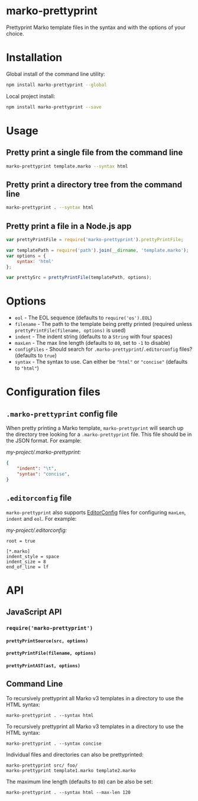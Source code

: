 marko-prettyprint
=================

Prettyprint Marko template files in the syntax and with the options of your choice.

# Installation

Global install of the command line utility:

```bash
npm install marko-prettyprint --global
```

Local project install:

```bash
npm install marko-prettyprint --save
```

# Usage

## Pretty print a single file from the command line


```bash
marko-prettyprint template.marko --syntax html
```

## Pretty print a directory tree from the command line


```bash
marko-prettyprint . --syntax html
```

## Pretty print a file in a Node.js app

```javascript
var prettyPrintFile = require('marko-prettyprint').prettyPrintFile;

var templatePath = require('path').join(__dirname, 'template.marko');
var options = {
    syntax: 'html'
};

var prettySrc = prettyPrintFile(templatePath, options);
```

# Options

- `eol` - The EOL sequence (defaults to `require('os').EOL`)
- `filename` - The path to the template being pretty printed (required unless `prettyPrintFile(filename, options)` is used)
- `indent` - The indent string (defaults to a `String` with four spaces)
- `maxLen` - The max line length (defaults to `80`, set to `-1` to disable)
- `configFiles` - Should search for `.marko-prettyprint`/`.editorconfig` files? (defaults to `true`)
- `syntax` - The syntax to use. Can either be `"html"` or `"concise"` (defaults to `"html"`)

# Configuration files

## `.marko-prettyprint` config file

When pretty printing a Marko template, `marko-prettyprint` will search up the directory tree looking for a `.marko-prettyprint` file. This file should be in the JSON format. For example:

_my-project/.marko-prettyprint:_

```json
{
    "indent": "\t",
    "syntax": "concise",    
}
```

## `.editorconfig` file

`marko-prettyprint` also supports [EditorConfig](https://github.com/editorconfig/editorconfig/wiki/EditorConfig-Properties) files for configuring `maxLen`, `indent` and `eol`. For example:

_my-project/.editorconfig:_

```
root = true

[*.marko]
indent_style = space
indent_size = 8
end_of_line = lf
```

# API

## JavaScript API

### `require('marko-prettyprint')`

#### `prettyPrintSource(src, options)`

#### `prettyPrintFile(filename, options)`

#### `prettyPrintAST(ast, options)`


## Command Line

To recursively prettyprint all Marko v3 templates in a directory to use the HTML syntax:

```
marko-prettyprint . --syntax html
```

To recursively prettyprint all Marko v3 templates in a directory to use the HTML syntax:

```
marko-prettyprint . --syntax concise
```

Individual files and directories can also be prettyprinted:

```
marko-prettyprint src/ foo/
marko-prettyprint template1.marko template2.marko
```

The maximum line length (defaults to `80`) can be also be set:

```
marko-prettyprint . --syntax html --max-len 120
```
